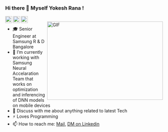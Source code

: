 ### Hi there 👋 Myself Yokesh Rana !

<a href="https://github.com/yokeshrana">
  <img align="left" alt=" Github" width="22px" src="https://cdn.jsdelivr.net/npm/simple-icons@v3/icons/github.svg" />
</a>
<a href="https://www.linkedin.com/in/yokeshrana/">
  <img align="left" alt=" LinkdeIN" width="22px" src="https://cdn.jsdelivr.net/npm/simple-icons@v3/icons/linkedin.svg" />
</a>
<a href="https://www.facebook.com/yokeshrana.m/">
  <img align="left" alt=" Facebook" width="22px" src="https://cdn.jsdelivr.net/npm/simple-icons@v3/icons/facebook.svg" />
</a>

<br />
<img align="right" alt="GIF" src="https://media.giphy.com/media/TdwUupHjofXWF6LJJc/giphy.gif" width="370px" height="250" />



- 🎓 Senior Engineer at Samsung R & D Bangalore
- 🔭 I’m currently working with Samsung Neural Accelaration Team that works on optimization and inferencing of DNN models on mobile devices
- 💬 Discuss with me about anything related to latest Tech
- ⚡  Loves Programming 
- 📫 How to reach me: [Mail](mailto:cse.ykr@gmail.com), [DM on Linkedin](https://www.linkedin.com/in/yokeshrana/)

<br />
<br />
